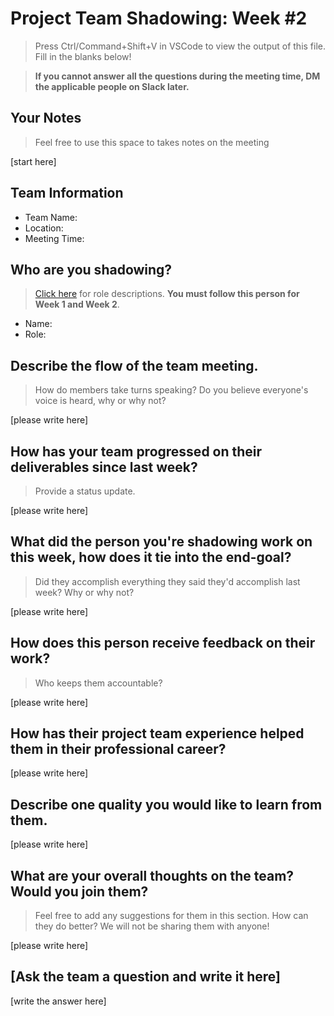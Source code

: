 # Project Team Shadowing: Week #2
> Press Ctrl/Command+Shift+V in VSCode to view the output of this file. Fill in the blanks below!

> **If you cannot answer all the questions during the meeting time, DM the applicable people on Slack later.**

## Your Notes
> Feel free to use this space to takes notes on the meeting

[start here]

## Team Information
- Team Name: 
- Location:
- Meeting Time:

## Who are you shadowing?
> [Click here](https://www.notion.so/h4i/Project-Team-Role-Descriptions-1aa197abf07b80b4b371efff5970a227?pvs=4) for role descriptions. **You must follow this person for Week 1 and Week 2**.

- Name:
- Role:

## Describe the flow of the team meeting.
> How do members take turns speaking? Do you believe everyone's voice is heard, why or why not?

[please write here]

## How has your team progressed on their deliverables since last week?
> Provide a status update.

[please write here]

## What did the person you're shadowing work on this week, how does it tie into the end-goal?
> Did they accomplish everything they said they'd accomplish last week? Why or why not?

[please write here]

## How does this person receive feedback on their work?
> Who keeps them accountable?

[please write here]

## How has their project team experience helped them in their professional career?
[please write here]

## Describe one quality you would like to learn from them.
[please write here]

## What are your overall thoughts on the team? Would you join them?
> Feel free to add any suggestions for them in this section. How can they do better? We will not be sharing them with anyone!

[please write here]

## [Ask the team a question and write it here]
[write the answer here]

